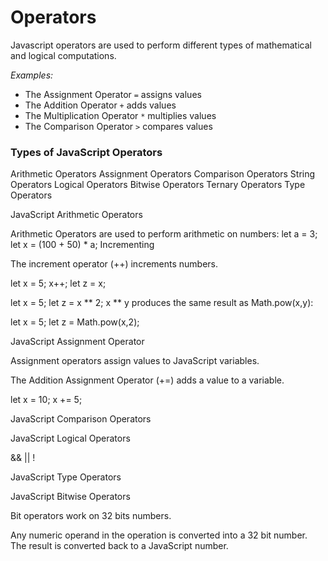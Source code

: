 # Operators

Javascript operators are used to perform different types of mathematical and logical computations.

*Examples:*

- The Assignment Operator `=` assigns values
- The Addition Operator `+` adds values
- The Multiplication Operator `*` multiplies values
- The Comparison Operator `>` compares values


### Types of JavaScript Operators

Arithmetic Operators
Assignment Operators
Comparison Operators
String Operators
Logical Operators
Bitwise Operators
Ternary Operators
Type Operators


JavaScript Arithmetic Operators

Arithmetic Operators are used to perform arithmetic on numbers:
let a = 3;
let x = (100 + 50) * a;
Incrementing

The increment operator (++) increments numbers.

let x = 5;
x++;
let z = x;

let x = 5;
let z = x ** 2;
x ** y produces the same result as Math.pow(x,y):

let x = 5;
let z = Math.pow(x,2);


JavaScript Assignment Operator

Assignment operators assign values to JavaScript variables.

The Addition Assignment Operator (+=) adds a value to a variable.

let x = 10;
x += 5;



JavaScript Comparison Operators







JavaScript Logical Operators

&&
||
!


JavaScript Type Operators


JavaScript Bitwise Operators

Bit operators work on 32 bits numbers.

Any numeric operand in the operation is converted into a 32 bit number. The result is converted back to a JavaScript number.










